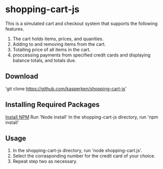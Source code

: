 # shopping-cart-js

This is a simulated cart and checkout system that supports the following features.
1. The cart holds items, prices, and quanities.
2. Adding to and removing items from the cart.
3. Totalling price of all items in the cart.
4. proccessing payments from specified credit cards and displaying balance totals, and totals due.

## Download
'git clone https://github.com/kasperken/shopping-cart-js'

## Installing Required Packages
[Install NPM](https://docs.npmjs.com/downloading-and-installing-node-js-and-npm) 
Run 'Node install'
In the shopping-cart-js directory, run 'npm install'

## Usage
1. In the shopping-cart-js directory, run 'node shopping-cart.js'.
2. Select the corrasponding number for the credit card of your choice.
3. Repeat step two as necessary.
